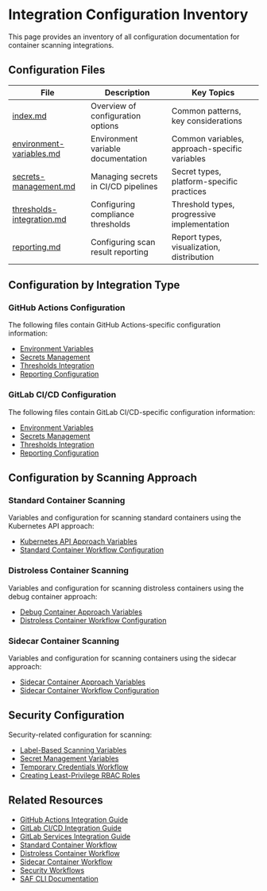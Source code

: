 # Integration Configuration Inventory

This page provides an inventory of all configuration documentation for container scanning integrations.

## Configuration Files

| File | Description | Key Topics |
|------|-------------|------------|
| [index.md](index.md) | Overview of configuration options | Common patterns, key considerations |
| [environment-variables.md](environment-variables.md) | Environment variable documentation | Common variables, approach-specific variables |
| [secrets-management.md](secrets-management.md) | Managing secrets in CI/CD pipelines | Secret types, platform-specific practices |
| [thresholds-integration.md](thresholds-integration.md) | Configuring compliance thresholds | Threshold types, progressive implementation |
| [reporting.md](reporting.md) | Configuring scan result reporting | Report types, visualization, distribution |

## Configuration by Integration Type

### GitHub Actions Configuration

The following files contain GitHub Actions-specific configuration information:

- [Environment Variables](environment-variables.md#example-github-actions-configuration)
- [Secrets Management](secrets-management.md#github-actions)
- [Thresholds Integration](thresholds-integration.md#github-actions-integration)
- [Reporting Configuration](reporting.md#github-actions-integration)

### GitLab CI/CD Configuration

The following files contain GitLab CI/CD-specific configuration information:

- [Environment Variables](environment-variables.md#example-gitlab-cicd-configuration)
- [Secrets Management](secrets-management.md#gitlab-cicd)
- [Thresholds Integration](thresholds-integration.md#gitlab-cicd-integration)
- [Reporting Configuration](reporting.md#gitlab-cicd-integration)

## Configuration by Scanning Approach

### Standard Container Scanning

Variables and configuration for scanning standard containers using the Kubernetes API approach:

- [Kubernetes API Approach Variables](environment-variables.md#kubernetes-api-approach-variables)
- [Standard Container Workflow Configuration](../workflows/standard-container.md#configuration)

### Distroless Container Scanning

Variables and configuration for scanning distroless containers using the debug container approach:

- [Debug Container Approach Variables](environment-variables.md#debug-container-approach-variables)
- [Distroless Container Workflow Configuration](../workflows/distroless-container.md#configuration)

### Sidecar Container Scanning

Variables and configuration for scanning containers using the sidecar approach:

- [Sidecar Container Approach Variables](environment-variables.md#sidecar-container-approach-variables)
- [Sidecar Container Workflow Configuration](../workflows/sidecar-container.md#configuration)

## Security Configuration

Security-related configuration for scanning:

- [Label-Based Scanning Variables](environment-variables.md#label-based-scanning-variables)
- [Secret Management Variables](environment-variables.md#secret-management-variables)
- [Temporary Credentials Workflow](secrets-management.md#temporary-credentials-workflow)
- [Creating Least-Privilege RBAC Roles](secrets-management.md#kubernetes-secret-management)

## Related Resources

- [GitHub Actions Integration Guide](../platforms/github-actions.md)
- [GitLab CI/CD Integration Guide](../platforms/gitlab-ci.md)
- [GitLab Services Integration Guide](../platforms/gitlab-services.md)
- [Standard Container Workflow](../workflows/standard-container.md)
- [Distroless Container Workflow](../workflows/distroless-container.md)
- [Sidecar Container Workflow](../workflows/sidecar-container.md)
- [Security Workflows](../workflows/security-workflows.md)
- [SAF CLI Documentation](https://saf-cli.mitre.org/)
